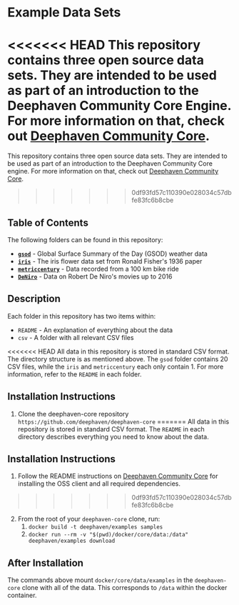 # Example Data Sets

<<<<<<< HEAD
This repository contains three open source data sets.  They are intended to be used as part of an introduction to the Deephaven Community Core Engine.  For more information on that, check out [Deephaven Community Core](https://github.com/deephaven/deephaven-core).
=======
This repository contains three open source data sets.  They are intended to be used as part of an introduction to the Deephaven Community Core engine.  For more information on that, check out [Deephaven Community Core](https://github.com/deephaven/deephaven-core).
>>>>>>> 0df93fd57c110390e028034c57dbfe83fc6b8cbe

## Table of Contents

The following folders can be found in this repository:

- **[`gsod`](https://catalog.data.gov/dataset/global-surface-summary-of-the-day-gsod)** - Global Surface Summary of the Day (GSOD) weather data
- **[`iris`](https://archive.ics.uci.edu/ml/datasets/iris)** - The iris flower data set from Ronald Fisher's 1936 paper
- **[`metriccentury`](https://github.com/mikeblas/samples-junk/tree/main/metriccentury)** - Data recorded from a 100 km bike ride
- **[`DeNiro`](https://people.sc.fsu.edu/~jburkardt/data/csv/csv.html)** - Data on Robert De Niro's movies up to 2016

## Description

Each folder in this repository has two items within:

 - `README` - An explanation of everything about the data
 - `csv` - A folder with all relevant CSV files

<<<<<<< HEAD
All data in this repository is stored in standard CSV format.  The directory structure is as mentioned above.  The `gsod` folder contains 20 CSV files, while the `iris` and `metriccentury` each only contain 1.  For more information, refer to the `README` in each folder.

## Installation Instructions
1. Clone the deephaven-core repository `https://github.com/deephaven/deephaven-core`
=======
All data in this repository is stored in standard CSV format.  The `README` in each directory describes everything you need to know about the data.

## Installation Instructions

1. Follow the README instructions on [Deephaven Community Core](https://github.com/deephaven/deephaven-core) for installing the OSS client and all required dependencies.
>>>>>>> 0df93fd57c110390e028034c57dbfe83fc6b8cbe
2. From the root of your `deephaven-core` clone, run:
   1. `docker build -t deephaven/examples samples`
   2. `docker run --rm -v "$(pwd)/docker/core/data:/data" deephaven/examples download`

## After Installation

The commands above mount `docker/core/data/examples` in the `deephaven-core` clone with all of the data.  This corresponds to `/data` within the docker container.
